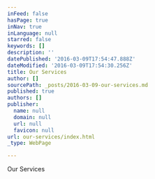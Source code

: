 ```yaml
---
inFeed: false
hasPage: true
inNav: true
inLanguage: null
starred: false
keywords: []
description: ''
datePublished: '2016-03-09T17:54:47.888Z'
dateModified: '2016-03-09T17:54:30.256Z'
title: Our Services
author: []
sourcePath: _posts/2016-03-09-our-services.md
published: true
authors: []
publisher:
  name: null
  domain: null
  url: null
  favicon: null
url: our-services/index.html
_type: WebPage

---
```

Our Services